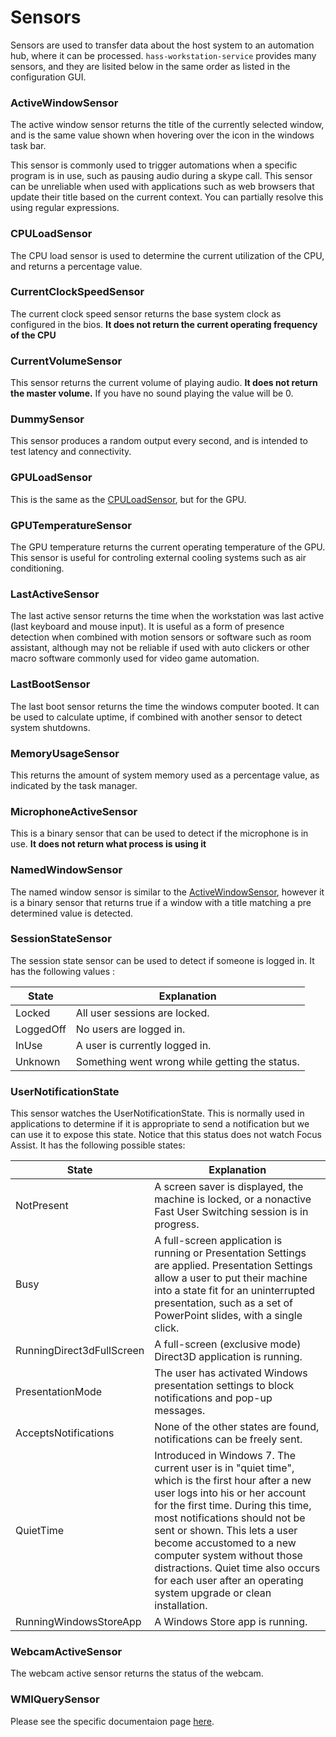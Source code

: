 # Sensors

Sensors are used to transfer data about the host system to an automation hub, where it can be processed. `hass-workstation-service` provides many sensors, and they are lisited below in the same order as listed in the configuration GUI.

### ActiveWindowSensor

The active window sensor returns the title of the currently selected window, and is the same value shown when hovering over the icon in the windows task bar. 

This sensor is commonly used to trigger automations when a specific program is in use, such as pausing audio during a skype call. This sensor can be unreliable when used with applications such as web browsers that update their title based on the current context. You can partially resolve this using regular expressions.

### CPULoadSensor

The CPU load sensor is used to determine the current utilization of the CPU, and returns a percentage value. 

### CurrentClockSpeedSensor

The current clock speed sensor returns the base system clock as configured in the bios. **It does not return the current operating frequency of the CPU**

### CurrentVolumeSensor

This sensor returns the current volume of playing audio. **It does not return the master volume.** If you have no sound playing the value will be 0.

###  DummySensor

This sensor produces a random output every second, and is intended to test latency and connectivity.

### GPULoadSensor

This is the same as the [CPULoadSensor](https://github.com/sleevezipper/hass-workstation-service/new/master/documentation#cpuloadsensor), but for the GPU.

### GPUTemperatureSensor

The GPU temperature returns the current operating temperature of the GPU. This sensor is useful for controling external cooling systems such as air conditioning.

### LastActiveSensor

The last active sensor returns the time when the workstation was last active (last keyboard and mouse input). It is useful as a form of presence detection when combined with motion sensors or software such as room assistant, although may not be reliable if used with auto clickers or other macro software commonly used for video game automation.

### LastBootSensor

The last boot sensor returns the time the windows computer booted. It can be used to calculate uptime, if combined with another sensor to detect system shutdowns.

### MemoryUsageSensor

This returns the amount of system memory used as a percentage value, as indicated by the task manager.

### MicrophoneActiveSensor

This is a binary sensor that can be used to detect if the microphone is in use. **It does not return what process is using it**

### NamedWindowSensor

The named window sensor is similar to the [ActiveWindowSensor](https://github.com/sleevezipper/hass-workstation-service/new/master/documentation#activewindowsensor), however it is a binary sensor that returns true if a window with a title matching a pre determined value is detected.

### SessionStateSensor

The session state sensor can be used to detect if someone is logged in. It has the following values :

|State|Explanation|
|---|---|
|Locked|All user sessions are locked.|
|LoggedOff|No users are logged in.|
|InUse|A user is currently logged in.|
|Unknown|Something went wrong while getting the status.|

### UserNotificationState

This sensor watches the UserNotificationState. This is normally used in applications to determine if it is appropriate to send a notification but we can use it to expose this state. Notice that this status does not watch Focus Assist. It has the following possible states:

|State|Explanation|
|---|---|
|NotPresent|A screen saver is displayed, the machine is locked, or a nonactive Fast User Switching session is in progress.   |
|Busy|A full-screen application is running or Presentation Settings are applied. Presentation Settings allow a user to put their machine into a state fit for an uninterrupted presentation, such as a set of PowerPoint slides, with a single click.|
|RunningDirect3dFullScreen|A full-screen (exclusive mode) Direct3D application is running.|
|PresentationMode|The user has activated Windows presentation settings to block notifications and pop-up messages.|
|AcceptsNotifications|None of the other states are found, notifications can be freely sent.|
|QuietTime|Introduced in Windows 7. The current user is in "quiet time", which is the first hour after a new user logs into his or her account for the first time. During this time, most notifications should not be sent or shown. This lets a user become accustomed to a new computer system without those distractions. Quiet time also occurs for each user after an operating system upgrade or clean installation.|
|RunningWindowsStoreApp|A Windows Store app is running.|

### WebcamActiveSensor

The webcam active sensor returns the status of the webcam.

### WMIQuerySensor

Please see the specific documentaion page [here]().
